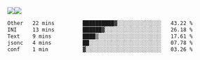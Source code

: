 <div style="display: flex; flex-direction: row;">
<img style="height: auto; width: auto;" class="img" src="https://raw.githubusercontent.com/blazepp/github-stats/master/generated/overview.svg#gh-dark-mode-only" />
<img style="height: auto; width: auto;" class="img" src="https://raw.githubusercontent.com/blazepp/github-stats/master/generated/languages.svg#gh-dark-mode-only" />
</div>

<div style="display: flex; flex-direction: row;">
<!--START_SECTION:waka-->

```txt
Other   22 mins         ██████████▓░░░░░░░░░░░░░░   43.22 %
INI     13 mins         ██████▓░░░░░░░░░░░░░░░░░░   26.18 %
Text    9 mins          ████▒░░░░░░░░░░░░░░░░░░░░   17.61 %
jsonc   4 mins          ██░░░░░░░░░░░░░░░░░░░░░░░   07.78 %
conf    1 min           ▓░░░░░░░░░░░░░░░░░░░░░░░░   03.26 %
```

<!--END_SECTION:waka-->
</div>

